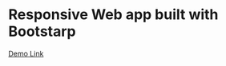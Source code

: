 # Responsive Web app built with Bootstarp
[Demo Link](https://peichunkao.github.io/bootstrappattern.github.io/)
